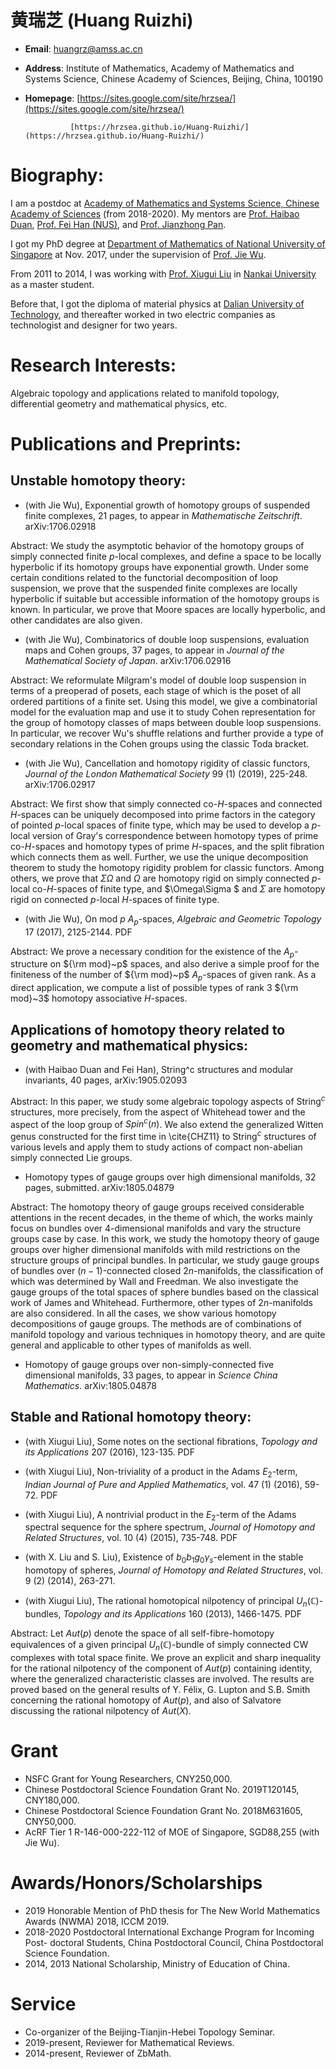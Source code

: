 # 黄瑞芝 (Huang Ruizhi)

* **Email**: huangrz@amss.ac.cn
* **Address**: Institute of Mathematics, Academy of Mathematics and Systems Science, Chinese Academy of Sciences, Beijing, China, 100190 
* **Homepage**: [https://sites.google.com/site/hrzsea/](https://sites.google.com/site/hrzsea/)

                [https://hrzsea.github.io/Huang-Ruizhi/](https://hrzsea.github.io/Huang-Ruizhi/)

# Biography:

I am a postdoc at [Academy of Mathematics and Systems Science, Chinese Academy of Sciences](http://english.amss.cas.cn) (from 2018-2020). My mentors are [Prof. Haibao Duan](http://www.math.ac.cn/kyry/201501/t20150116_276433.html), [Prof. Fei Han (NUS)](http://www.math.nus.edu.sg/~mathanf/), and [Prof. Jianzhong Pan](http://www.math.ac.cn/kyry/201501/t20150116_276445.html).

I got my PhD degree at [Department of Mathematics of National University of Singapore](http://ww1.math.nus.edu.sg) at Nov. 2017, under the supervision of [Prof. Jie Wu](http://www.math.nus.edu.sg/~matwujie/). 

From 2011 to 2014, I was working with [Prof. Xiugui Liu](https://www.researchgate.net/profile/Xiugui_Liu) in [Nankai University](http://en.sms.nankai.edu.cn/main.htm) as a master student. 

Before that, I got the diploma of material physics at [Dalian University of Technology](http://mse.dlut.edu.cn/English.htm), and thereafter worked in two electric companies as technologist and designer for two years.

# Research Interests:

Algebraic topology and applications related to manifold topology, differential geometry and mathematical physics, etc.


# Publications and Preprints:


## Unstable homotopy theory:

- (with Jie Wu), Exponential growth of homotopy groups of suspended finite complexes, 21 pages, to appear in _Mathematische Zeitschrift_. arXiv:1706.02918                                                                                                                                                                                                  

Abstract: We study the asymptotic behavior of the homotopy groups of simply connected finite $p$-local complexes, and define a space to be locally hyperbolic if its homotopy groups have exponential growth. Under some certain conditions related to the functorial decomposition of loop suspension, we prove that the suspended finite complexes are locally hyperbolic if suitable but accessible information of the homotopy groups is known. In particular, we prove that Moore spaces are locally hyperbolic, and other candidates are also given.

- (with Jie Wu), Combinatorics of double loop suspensions, evaluation maps and Cohen groups, 37 pages, to appear in _Journal of the Mathematical Society of Japan_. arXiv:1706.02916                                                                                                                                                                         

Abstract: We reformulate Milgram's model of double loop suspension in terms of a preoperad of posets, each stage of which is the poset of all ordered partitions of a finite set. Using this model, we give a combinatorial model for the evaluation map and use it to study Cohen representation for the group of homotopy classes of maps between double loop suspensions. In particular, we recover Wu's shuffle relations and further provide a type of secondary relations in the Cohen groups using the classic Toda bracket.

- (with Jie Wu), Cancellation and homotopy rigidity of classic functors, _Journal of the London Mathematical Society_ 99 (1) (2019), 225-248. arXiv:1706.02917                                                                                                                                              

Abstract: We first show that simply connected co-$H$-spaces and connected $H$-spaces can be uniquely decomposed into prime factors in the category of pointed $p$-local spaces of finite type, which may be used to develop a $p$-local version of Gray's correspondence between homotopy types of prime co-$H$-spaces and homotopy types of prime $H$-spaces, and the split fibration which connects them as well. Further, we use the unique decomposition theorem to study the homotopy rigidity problem for classic functors. Among others, we prove that $\Sigma \Omega$ and $\Omega$ are homotopy rigid on simply connected $p$-local co-$H$-spaces of finite type, and $\Omega\Sigma $ and $\Sigma$ are homotopy rigid on connected $p$-local $H$-spaces of finite type. 

- (with Jie Wu), On mod $p$ $A_p$-spaces, _Algebraic and Geometric Topology_ 17 (2017), 2125-2144. PDF

Abstract: We prove a necessary condition for the existence of the $A_p$-structure on ${\rm mod}~p$ spaces, and also derive a simple proof for the finiteness of the number of ${\rm mod}~p$ $A_p$-spaces of given rank. As a direct application, we compute a list of possible types of rank $3$ ${\rm mod}~3$ homotopy associative $H$-spaces.


## Applications of homotopy theory related to geometry and mathematical physics:    

- (with Haibao Duan and Fei Han), String^c structures and modular invariants, 40 pages, arXiv:1905.02093

Abstract: In this paper, we study some algebraic topology aspects of String$^c$ structures, more precisely, from the aspect of Whitehead tower and the aspect of the loop group of $Spin^c(n)$. We also extend the generalized Witten genus constructed for the first time in \cite{CHZ11} to String$^c$ structures of various levels and apply them to study actions of compact non-abelian simply connected Lie groups.

- Homotopy types of gauge groups over high dimensional manifolds, 32 pages, submitted. arXiv:1805.04879

Abstract: The homotopy theory of gauge groups received considerable attentions in the recent decades, in the theme of which, the works mainly focus on bundles over $4$-dimensional manifolds and vary the structure groups case by case. In this work, we study the homotopy theory of gauge groups over higher dimensional manifolds with mild restrictions on the structure groups of principal bundles. In particular, we study gauge groups of bundles over $(n-1)$-connected closed $2n$-manifolds, the classification of which was determined by Wall and Freedman. We also investigate the gauge groups of the total spaces of sphere bundles based on the classical work of James and Whitehead. Furthermore, other types of $2n$-manifolds are also considered. In all the cases, we show various homotopy decompositions of gauge groups. The methods are of combinations of manifold topology and various techniques in homotopy theory, and are quite general and applicable to other types of manifolds as well.

- Homotopy of gauge groups over non-simply-connected five dimensional manifolds, 33 pages, to appear in _Science China Mathematics_. arXiv:1805.04878



## Stable and Rational homotopy theory:             

- (with Xiugui Liu), Some notes on the sectional fibrations, _Topology and its Applications_ 207 (2016), 123-135. PDF

- (with Xiugui Liu), Non-triviality of a product in the Adams $E_2$-term, _Indian Journal of Pure and Applied Mathematics_, vol. 47 (1) (2016), 59-72. PDF 

- (with Xiugui Liu), A nontrivial product in the $E_2$-term of the Adams spectral sequence for the sphere spectrum, _Journal of Homotopy and Related Structures_, vol. 10 (4) (2015), 735-748. PDF

- (with X. Liu and S. Liu), Existence of $b_0b_1g_0\gamma_s$-element in the stable homotopy of spheres, _Journal of Homotopy and Related Structures_, vol. 9 (2) (2014), 263-271.

- (with Xiugui Liu), The rational homotopical nilpotency of principal $U_n(\mathbb{C})$-bundles, _Topology and its Applications_ 160 (2013), 1466-1475. PDF

Abstract: Let $Aut(p)$ denote the space of all self-fibre-homotopy equivalences of a given principal $U_n(\mathbb{C})$-bundle of simply connected CW complexes with total space finite. We prove an explicit and sharp inequality for the rational nilpotency of the component of $Aut(p)$ containing identity, where the generalized characteristic classes are involved. The results are proved based on the general results of Y. Félix, G. Lupton and S.B. Smith concerning the rational homotopy of $Aut(p)$, and also of Salvatore discussing the rational nilpotency of $Aut(X)$.


# Grant

- NSFC Grant for Young Researchers, CNY250,000.
- Chinese Postdoctoral Science Foundation Grant No. 2019T120145, CNY180,000.
- Chinese Postdoctoral Science Foundation Grant No. 2018M631605, CNY50,000.
- AcRF Tier 1 R-146-000-222-112 of MOE of Singapore, SGD88,255 (with Jie Wu).


# Awards/Honors/Scholarships

- 2019 Honorable Mention of PhD thesis for The New World Mathematics Awards (NWMA) 2018, ICCM 2019.
- 2018-2020 Postdoctoral International Exchange Program for Incoming Post- doctoral Students, China Postdoctoral Council, China Postdoctoral Science Foundation.
- 2014, 2013 National Scholarship, Ministry of Education of China.



# Service

- Co-organizer of the Beijing-Tianjin-Hebei Topology Seminar.
- 2019-present, Reviewer for Mathematical Reviews.
- 2014-present, Reviewer of ZbMath.





